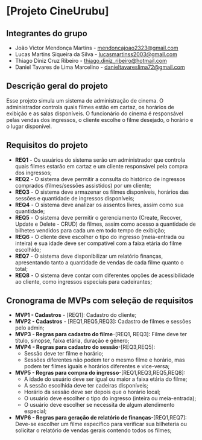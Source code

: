 # [Projeto CineUrubu]

## Integrantes do grupo 
 * João Victor Mendonça Martins - mendoncajoao2323@gmail.com
 * Lucas Martins Siqueira da Silva - lucasmartinss2003@gmail.com
 * Thiago Diniz Cruz Ribeiro - thiago.diniz_ribeiro@hotmail.com
 * Daniel Tavares de Lima Marcelino - danieltavareslima72@gmail.com

## Descrição geral do projeto 
Esse projeto simula um sistema de administração de cinema. O administrador controla quais filmes estão em cartaz, os horários de exibição e as salas disponíveis. O funcionário do cinema é responsável pelas vendas dos ingressos, o cliente escolhe o filme desejado, o horário e o lugar disponível.

## Requisitos do projeto
 * **REQ1** - Os usuários do sistema serão um administrador que controla quais filmes estarão em cartaz e um cliente responsável pela compra dos ingressos;
 * **REQ2** - O sistema deve permitir a consulta do histórico de ingressos comprados (filmes/sessões assistidos) por um cliente;
 * **REQ3** - O sistema deve armazenar os filmes disponíveis, horários das sessões e quantidade de ingressos disponíveis;
 * **REQ4** - O sistema deve analizar os assentos livres, assim como sua quantidade;
 * **REQ5** - O sistema deve permitir o gerenciamento (Create, Recover, Update e Delete - CRUD) de filmes, assim como acesso a quantidade de bilhetes vendidos para cada um em todo tempo de exibição;
* **REQ6** - O cliente deve escolher o tipo do ingresso (meia-entrada ou inteira) e sua idade deve ser compatível com a faixa etária do filme escolhido;
* **REQ7** - O sistema deve disponibilizar um relatório finanças, apresentando tanto a quantidade de vendas de cada filme quanto o total;
* **REQ8** - O sistema deve contar com diferentes opções de acessibilidade ao cliente, como ingressos especiais para cadeirantes;

## Cronograma de MVPs com seleção de requisitos
* **MVP1 - Cadastros** - [REQ1]: Cadastro do cliente;
* **MVP2 - Cadastros** - [REQ1,REQ5,REQ3]: Cadastro de filmes e sessões pelo admin;
* **MVP3 - Regras para cadastro do filme**-[REQ1, REQ3]: Filme deve ter título, sinopse, faixa etária, duração e gênero;
* **MVP4 - Regras para cadastro do sessão**-[REQ3,REQ5]:
  * Sessão deve ter filme e horário;
  * Sessões diferentes não podem ter o mesmo filme e horário, mas podem ter filmes iguais e horários diferentes e vice-versa;
* **MVP5 - Regras para compra do ingresso**-[REQ1,REQ3,REQ5,REQ8]:
  *  A idade do usuário deve ser igual ou maior a faixa etária do filme;
  *  A sessão escolhida deve ter cadeiras disponíveis;
  *  Horário da sessão deve ser depois que o horário local;
  *  O usuário deve escolher o tipo do ingresso (inteira ou meia-entrada);
  *  O usuário deve escolher se necessita de algum atendimento especial;
 * **MVP6 - Regras para geração de relatório de finanças**-[REQ1,REQ7]: Deve-se escolher um filme específico para verificar sua bilheteria ou solicitar o relatório de vendas gerais contendo todos os filmes;
